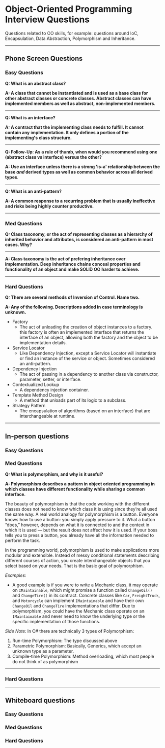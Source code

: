 # Object-Oriented Programming Interview Questions

Questions related to OO skills, for example: questions around IoC, Encapsulation, Data Abstraction, Polymorphism and Inheritance.

---

## Phone Screen Questions

### Easy Questions

__Q: What is an abstract class?__

__A: A class that cannot be instantiated and is used as a base class for other
abstract classes or concrete classes.  Abstract classes can have implemented
members as well as abstract, non-implemented members.__

---

__Q: What is an interface?__

__A: A contract that the implementing class needs to fulfill.  It cannot contain
any implementation.  It only defines a portion of the implementing's class
structure.__

---

__Q: Follow-Up: As a rule of thumb, when would you recommend using one (abstract class vs interface) versus the other?__

__A: Use an interface unless there is a strong 'is-a' relationship between the base *and* derived types as well as common behavior across all derived types.__

---

__Q: What is an anti-pattern?__

__A: A common response to a recurring problem that is usually ineffective and risks being highly counter productive.__

---

### Med Questions

__Q: Class taxonomy, or the act of representing classes as a hierarchy of
inherited behavior and attributes, is considered an anti-pattern in most cases.
Why?__

---
__A: Class taxonomy is the act of prefering inheritance over implementation.
Deep inheritance chains conceal properties and functionality of an object and
make SOLID OO harder to achieve.__

---
### Hard Questions

__Q: There are several methods of Inversion of Control.  Name two.__

__A:  Any of the following.  Descriptions added in case terminology is
unknown.__
* Factory
  * The act of unloading the creation of object instances to a factory.
  this factory is often an implemented interface that returns the interface of
  an object, allowing both the factory and the object to be implementation
  details.
* Service Locator
  * Like Dependency Injection, except a Service Locator will instantiate or find
  an instance of the service or object.  Sometimes considered an anti-pattern.
* Dependency Injection
  * The act of passing in a dependency to another class via constructor,
  parameter, setter, or interface.
* Contextualized Lookup
  * A dependency injection container.
* Template Method Design
  * A method that unloads part of its logic to a subclass.
* Strategy Pattern
  * The encapsulation of algorithms (based on an interface) that are
  interchangeable at runtime.
---

## In-person questions

### Easy Questions

### Med Questions

__Q: What is polymorphism, and why is it useful?__

__A: Polymorphism describes a pattern in object oriented programming in which
classes have different functionality while sharing a common interface.__

The beauty of polymorphism is that the code working with the different classes does not need to know which class it is using since they’re all used the same way. A real world analogy for polymorphism is a button. Everyone knows how to use a button: you simply apply pressure to it. What a button “does,” however, depends on what it is connected to and the context in which it is used — but the result does not affect how it is used. If your boss tells you to press a button, you already have all the information needed to perform the task.

In the programming world, polymorphism is used to make applications more modular and extensible. Instead of messy conditional statements describing different courses of action, you create interchangeable objects that you select based on your needs. That is the basic goal of polymorphism.

_Examples:_
* A good example is if you were to write a Mechanic class, it may operate on `IMaintainable`, which might promise a function called `ChangeOil()` and `ChangeTire()` in its contract.  Concrete classes like `Car`, `FreightTruck`, and `Motorcycle` can implement `IMaintainable` and have their own `ChangeOil` and `ChangeTire` implementations that differ.  Due to polymorphism, you could have the Mechanic class operate on an `IMaintainable` and never need to know the underlying type or the specific implementation of those functions.

_Side Note:_ In C# there are technically 3 types of Polymorphism:
1. Run-time Polymorphism: The type discussed above
2. Parametric Polymorphism: Basically, Generics, which accept an unknown type as
a parameter.
3. Compile-time Polymorphism: Method overloading, which most people do not think
 of as polymorphism

---
### Hard Questions

---

## Whiteboard questions

### Easy Questions

### Med Questions

### Hard Questions
